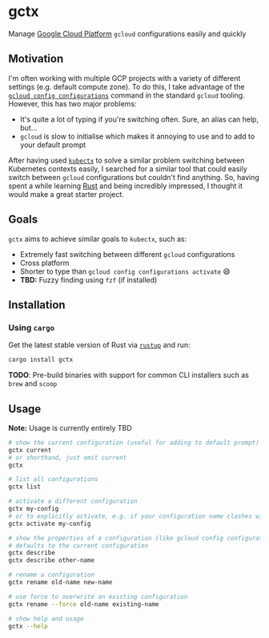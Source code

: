 # gctx

Manage [Google Cloud Platform](https://cloud.google.com/) `gcloud` configurations easily and quickly

## Motivation

I'm often working with multiple GCP projects with a variety of different settings (e.g. default compute zone).
To do this, I take advantage of the [`gcloud config configurations`](https://cloud.google.com/sdk/gcloud/reference/config/configurations)
command in the standard `gcloud` tooling. However, this has two major problems:

- It's quite a lot of typing if you're switching often. Sure, an alias can help, but...
- `gcloud` is slow to initialise which makes it annoying to use and to add to your default prompt

After having used [`kubectx`](https://github.com/ahmetb/kubectx) to solve a similar problem switching between
Kubernetes contexts easily, I searched for a similar tool that could easily switch between `gcloud` configurations
but couldn't find anything. So, having spent a while learning [Rust](https://www.rust-lang.org/) and being incredibly
impressed, I thought it would make a great starter project.

## Goals

`gctx` aims to achieve similar goals to `kubectx`, such as:

- Extremely fast switching between different `gcloud` configurations
- Cross platform
- Shorter to type than `gcloud config configurations activate` 😄
- **TBD:** Fuzzy finding using `fzf` (if installed)

## Installation

### Using `cargo`

Get the latest stable version of Rust via [`rustup`](https://rustup.rs/) and run:

```bash
cargo install gctx
```

**TODO**: Pre-build binaries with support for common CLI installers such as `brew` and `scoop`

## Usage

**Note:** Usage is currently entirely TBD

```bash
# show the current configuration (useful for adding to default prompt)
gctx current
# or shorthand, just omit current
gctx

# list all configurations
gctx list

# activate a different configuration
gctx my-config
# or to explicitly activate, e.g. if your configuration name clashes with a gctx command
gctx activate my-config

# show the properties of a configuration (like gcloud config configurations describe)
# defaults to the current configuration
gctx describe
gctx describe other-name

# rename a configuration
gctx rename old-name new-name

# use force to overwrite an existing configuration
gctx rename --force old-name existing-name

# show help and usage
gctx --help
```
